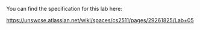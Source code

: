 You can find the specification for this lab here:

https://unswcse.atlassian.net/wiki/spaces/cs2511/pages/29261825/Lab+05
